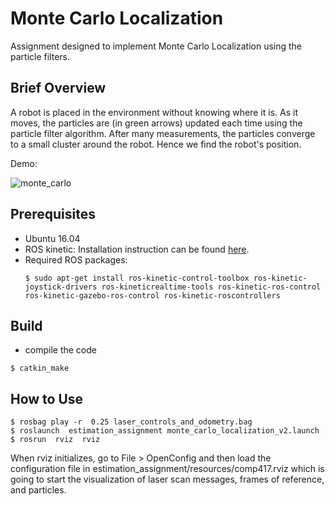 # Monte Carlo Localization

Assignment designed to implement Monte Carlo Localization using the particle filters.

## Brief Overview  

A robot is placed in the environment without knowing where it is. As it moves, the particles are (in green arrows) updated each time using the particle filter algorithm. After many measurements, the particles converge to a small cluster around the robot. Hence we find the robot's position.

Demo:

![monte_carlo](https://user-images.githubusercontent.com/22216684/42646529-216e0d92-85cf-11e8-964e-8986368a4113.gif)

## Prerequisites

* Ubuntu 16.04
* ROS kinetic: Installation instruction can be found [here](http://wiki.ros.org/kinetic/Installation/Ubuntu).
* Required ROS packages:
    ```
    $ sudo apt-get install ros-kinetic-control-toolbox ros-kinetic-joystick-drivers ros-kineticrealtime-tools ros-kinetic-ros-control ros-kinetic-gazebo-ros-control ros-kinetic-roscontrollers
    ```

## Build

* compile the code
```
$ catkin_make
```

## How to Use

>
```
$ rosbag​ ​play​ ​-r ​ ​0.25​ ​laser_controls_and_odometry.bag
$ roslaunch ​ ​estimation_assignment​ monte_carlo_localization_v2.launch
$ rosrun ​ ​rviz ​ ​rviz
```
When rviz initializes, go to File > OpenConfig and then
load the configuration file in estimation_assignment/resources/comp417.rviz which is going
to start the visualization of laser scan messages, frames of reference, and particles.

